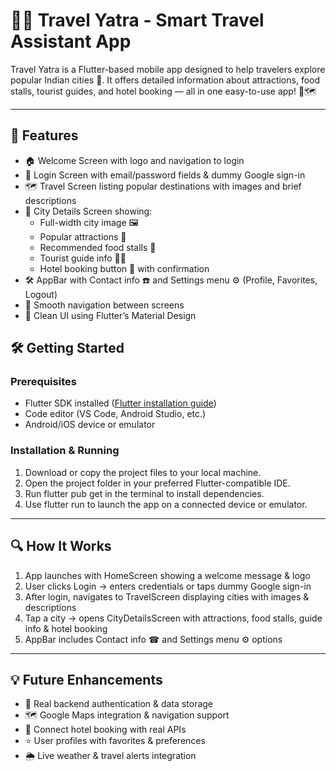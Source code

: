 # 🚗✨ Travel Yatra - Smart Travel Assistant App

Travel Yatra is a Flutter-based mobile app designed to help travelers explore popular Indian cities 🌆. It offers detailed information about attractions, food stalls, tourist guides, and hotel booking — all in one easy-to-use app! 🎒🗺

---

## 🚀 Features

- 🏠 Welcome Screen with logo and navigation to login  
- 🔐 Login Screen with email/password fields & dummy Google sign-in  
- 🗺 Travel Screen listing popular destinations with images and brief descriptions  
- 📍 City Details Screen showing:  
  - Full-width city image 🖼  
  - Popular attractions 🏰  
  - Recommended food stalls 🍴  
  - Tourist guide info 👤📞  
  - Hotel booking button 🏨 with confirmation  
- 🛠 AppBar with Contact info ☎ and Settings menu ⚙ (Profile, Favorites, Logout)  
- 🚦 Smooth navigation between screens  
- 🎨 Clean UI using Flutter’s Material Design  


## 🛠 Getting Started

### Prerequisites

- Flutter SDK installed ([Flutter installation guide](https://flutter.dev/docs/get-started/install))  
- Code editor (VS Code, Android Studio, etc.)  
- Android/iOS device or emulator  

### Installation & Running

1. Download or copy the project files to your local machine.  
2. Open the project folder in your preferred Flutter-compatible IDE.  
3. Run flutter pub get in the terminal to install dependencies.  
4. Use flutter run to launch the app on a connected device or emulator.  

---

## 🔍 How It Works

1. App launches with HomeScreen showing a welcome message & logo  
2. User clicks Login → enters credentials or taps dummy Google sign-in  
3. After login, navigates to TravelScreen displaying cities with images & descriptions  
4. Tap a city → opens CityDetailsScreen with attractions, food stalls, guide info & hotel booking  
5. AppBar includes Contact info ☎ and Settings menu ⚙ options  

---

## 💡 Future Enhancements

- 🔐 Real backend authentication & data storage  
- 🗺 Google Maps integration & navigation support  
- 🏨 Connect hotel booking with real APIs  
- ⭐ User profiles with favorites & preferences  
- 🌦 Live weather & travel alerts integration  

